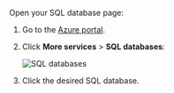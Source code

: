 
Open your SQL database page:

1.  Go to the [Azure portal](https://portal.azure.com).
2.  Click **More services** > **SQL databases**:

    ![SQL databases](./media/sql-database-browse-to-database/browse-to-database.png)

3.  Click the desired SQL database.